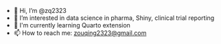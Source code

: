 
- 👋 Hi, I’m @zq2323
- 🌱 I’m interested in data science in pharma, Shiny, clinical trial reporting
- 👀 I'm currently learning Quarto extension
- 📫 How to reach me: zouqing2323@gmail.com


